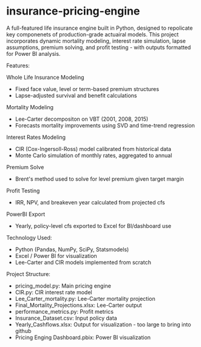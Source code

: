 # insurance-pricing-engine

A full-featured life insurance engine built in Python, designed to repolicate key componenets of production-grade actuairal models. This project incorporates dynamic mortality modeling, interest rate simulation, lapse assumptions, premium solving, and profit testing - with outputs formatted for Power BI analysis.

Features:

Whole Life Insurance Modeling
- Fixed face value, level or term-based premium structures
- Lapse-adjusted survival and benefit calculations

Mortality Modeling
- Lee-Carter decompositon on VBT (2001, 2008, 2015)
- Forecasts mortality improvements using SVD and time-trend regression

Interest Rates Modeling
- CIR (Cox-Ingersoll-Ross) model calibrated from historical data
- Monte Carlo simulation of monthly rates, aggregated to annual

Premium Solve
- Brent's method used to solve for level premium given target margin

Profit Testing
- IRR, NPV, and breakeven year calculated from projected cfs

PowerBI Export
- Yearly, policy-level cfs exported to Excel for BI/dashboard use

Technology Used:
- Python (Pandas, NumPy, SciPy, Statsmodels)
- Excel / Power BI for visualization
- Lee-Carter and CIR models implemented from scratch

Project Structure:
- pricing_model.py: Main pricing engine
- CIR.py: CIR interest rate model
- Lee_Carter_mortality.py: Lee-Carter mortality projection
- Final_Mortality_Projections.xlsx: Lee-Carter output
- performance_metrics.py: Profit metrics
- Insurance_Dataset.csv: Input policy data
- Yearly_Cashflows.xlsx: Output for visualization - too large to bring into github
- Pricing Enging Dashboard.pbix: Power BI visualization
